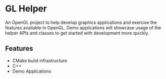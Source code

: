 # GL Helper
An OpenGL project to help develop graphics applications and exercise the features available in OpenGL. Demo applications will showcase usage of the helper APIs and classes to get started with development more quickly.

## Features
- CMake build infrastructure
- C++
- Demo Applications
